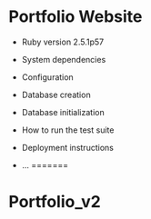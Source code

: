 
# Portfolio Website 

* Ruby version
2.5.1p57

* System dependencies

* Configuration

* Database creation

* Database initialization

* How to run the test suite


* Deployment instructions

* ...
=======
# Portfolio_v2

